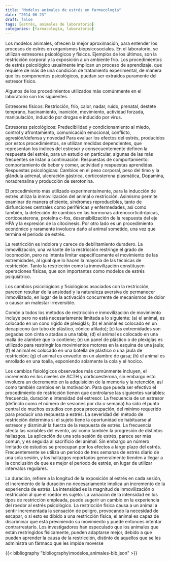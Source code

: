 ```yaml
---
title: "Modelos animales de estrés en farmacología"
date: "2014-06-23"
draft: false
tags: [estrés, animales de laboratorio]
categories: [farmacología, laboratorio]
---
```


Los modelos animales, ofrecen la mejor aproximación, para entender los procesos de estrés en organismos biopsicosociales. 
En el laboratorio, se utilizan estresores psicológicos y físicos. Ejemplos de los últimos, son la restricción corporal y la exposición a un ambiente frío. Los procedimientos de estrés psicológico usualmente implican un proceso de aprendizaje, que requiere de más de una condición de tratamiento experimental, de manera que los componentes psicológicos, puedan ser extraídos puramente del estresor físico. 

Algunos de los procedimientos utilizados más comúnmente en el laboratorio son los siguientes.

Estresores físicos: Restricción, frío, calor, nadar, ruido, prenatal, destete temprano, hacinamiento, inanición, movimiento, actividad forzada, manipulación, inducido por drogas e inducido por virus.

Estresores psicológicos: Predecibilidad y condicionamiento al miedo, control y afrontamiento, comunicación emocional, conflicto, agresión/defensa y novedad 
Para evaluar los efectos del estrés, producidos por estos procedimientos, se utilizan medidas dependientes, que representan los índices del estresor y consecuentemente definen la respuesta del estrés, para un estudio en particular, algunas de las más frecuentes se listan a continuación:
Respuestas de comportamiento: comportamiento de beber y comer, actividad y respuestas aprendidas.
Respuestas psicológicas: Cambios en el peso corporal, peso del timo y la glándula adrenal, ulceración gástrica, corticosterona plasmática, Dopamina, noradrenalina y producción de serotonina.

El procedimiento más utilizado experimentalmente, para la inducción de estrés utiliza la inmovilización del animal o restricción. Asimismo permite examinar de manera eficiente, síndromes  reproducibles, tanto de disfunciones centrales como periféricas y enfermedades, así como también, la detección de cambios en las hormonas adrenocorticitrópicas, corticoesterona, proteína c-fos, desensibilización de la respuesta del eje HPA y la expresión de la citocinesis. Por otro lado es un procedimiento económico y raramente involucra daño al animal sometido, una vez que termina el periodo de estrés. 

La restricción es indolora y carece de debilitamiento duradero. La inmovilización, una variante de la restricción restringe el grado de locomoción, pero no intenta limitar específicamente el movimiento de las extremidades, al igual que lo hacen la mayoría de las técnicas de restricción. Tanto la restricción como la inmovilización constituyen operaciones físicas, que son importantes como modelos de estrés psiquiátrico.

Los cambios psicológicos y fisiológicos asociados con la restricción, parecen resultar de la ansiedad y la naturaleza aversiva de permanecer inmovilizado, en lugar de la activación concurrente de mecanismos de dolor o causar un malestar irreversible.

Común a todos los métodos de restricción e inmovilización de movimiento incluye pero no está necesariamente limitada a lo siguiente: (a) el animal, es colocado en un cono rígido de plexiglás; (b) el animal es colocado en un decapicono (un tubo de plástico, cónico afilado); (c) las extremidades son pegadas con cinta o atadas a una tabla; (d) el animal es colocado en una malla de alambre que lo contiene; (e) un panel de plástico o de plexiglás es utilizado para restringir los movimientos motores  en la esquina de una jaula; (f) el animal es colocado en una botella de plástico o una jaula de restricción; (g) el animal es envuelto en un alambre de gasa; (h) el animal es enrollado en una toalla, exponiendo solamente la cola y el hocico.

Los cambios fisiológicos observados más comúnmente incluyen, el incremento en los niveles de ACTH y corticoesterona, sin embargo esto involucra un decremento en la adquisición de la memoria y la retención, así como también cambios en la motivación. 
Para que pueda ser efectivo el procedimiento de restricción tienen que controlarse las siguientes variables: frecuencia, duración e intensidad del estresor.
La frecuencia de un estresor (definido como el número de sesiones por día o semana) ha sido el punto central de muchos estudios con poca preocupación, del mínimo requerido para producir una respuesta a estrés. La severidad del método de restricción determina si el sujeto tiene la oportunidad de habituarse al estresor y disminuir la fuerza de la respuesta de estrés. La frecuencia afecta las variables del evento, así como también la progresión de distintos hallazgos. La aplicación de una sola sesión de estrés, parece ser más común, y es seguida al sacrificio del animal. Sin embargo un número limitado de estudios se preocupan por los efectos a largo plazo del estrés. Frecuentemente se utiliza un periodo de tres semanas de estrés diario de una sola sesión, y los hallazgos reportados generalmente tienden a llegar a la conclusión de que es mejor el período de estrés, en lugar de utilizar intervalos regulares.

La duración, refiere a la longitud de la exposición al estrés en cada sesión, el incremento de la duración no necesariamente implica un incremento de la experiencia de estrés.
La intensidad es la magnitud de inmovilización o restricción al que el roedor es sujeto. La variación de la intensidad en los tipos de restricción empleada, puede sugerir un cambio en la experiencia del roedor al estrés psicológico. La restricción física causa a un animal a sentir incrementada la sensación de peligro, provocando la necesidad de escapar, o si esto es dibido a una restricción física, el animal es capaz de discriminar que está previniendo su movimiento y puede entonces intentar contrarrestarlo. Los investigadores han especulado que los animales que están restringidos físicamente, pueden adaptarse mejor, debido a que pueden aprender la causa de la restricción, distinto de aquellos que se les administra un fármaco que les impide moverse

{{< bibliography "bibliography\modelos_animales-bib.json" >}}